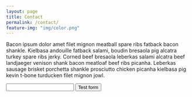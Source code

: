 ```yaml
---
layout: page
title: Contact
permalink: /contact/
feature-img: "img/color.png"
---
```


Bacon ipsum dolor amet filet mignon meatball spare ribs fatback bacon shankle. Kielbasa andouille fatback salami, boudin bresaola pig alcatra turkey spare ribs jerky. Corned beef bresaola leberkas salami alcatra beef landjaeger venison shank bacon meatloaf beef ribs picanha. Leberkas sausage brisket porchetta shankle prosciutto chicken picanha kielbasa pig kevin t-bone turducken filet mignon jowl.

<form action="https://getsimpleform.com/messages?form_api_token=16b2d51dd63b6534f8d94bda0b6e8da0" method="post">
  <input type='hidden' name='redirect_to' value='http://Cloud974.github.io/thank-you>' />
  <input type='text' name='test' />
  <input type='submit' value='Test form' />
</form>
